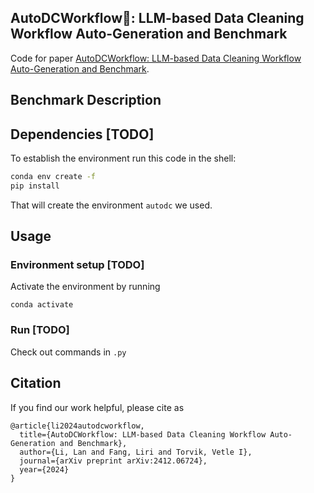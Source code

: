 ## AutoDCWorkflow🔗: LLM-based Data Cleaning Workflow Auto-Generation and Benchmark 

Code for paper [AutoDCWorkflow: LLM-based Data Cleaning Workflow Auto-Generation and Benchmark](https://arxiv.org/abs/2412.06724). 



## Benchmark Description


## Dependencies [TODO]
To establish the environment run this code in the shell:
```bash
conda env create -f 
pip install 
```
That will create the environment `autodc` we used.


## Usage

### Environment setup [TODO]
Activate the environment by running
``````shell
conda activate 
``````

### Run [TODO]
Check out commands in `.py`

## Citation
If you find our work helpful, please cite as
```
@article{li2024autodcworkflow,
  title={AutoDCWorkflow: LLM-based Data Cleaning Workflow Auto-Generation and Benchmark},
  author={Li, Lan and Fang, Liri and Torvik, Vetle I},
  journal={arXiv preprint arXiv:2412.06724},
  year={2024}
}
```

